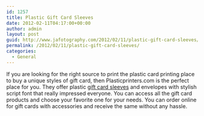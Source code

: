 ```yaml
---
id: 1257
title: Plastic Gift Card Sleeves
date: 2012-02-11T04:17:00+00:00
author: admin
layout: post
guid: http://www.jafotography.com/2012/02/11/plastic-gift-card-sleeves/
permalink: /2012/02/11/plastic-gift-card-sleeves/
categories:
  - General
---
```

If you are looking for the right source to print the plastic card printing place to buy a unique styles of gift card, then Plasticprinters.com is the perfect place for you. They offer plastic [gift card sleeves](http://www.plasticprinters.com/giftaccessories/) and envelopes with stylish script font that really impressed everyone. You can access all the gift card products and choose your favorite one for your needs. You can order online for gift cards with accessories and receive the same without any hassle.